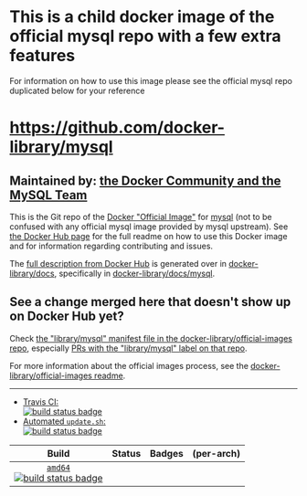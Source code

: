 
# This is a child docker image of the official mysql repo with a few extra features

For information on how to use this image please see the official mysql repo duplicated below for your reference



# https://github.com/docker-library/mysql

## Maintained by: [the Docker Community and the MySQL Team](https://github.com/docker-library/mysql)

This is the Git repo of the [Docker "Official Image"](https://docs.docker.com/docker-hub/official_repos/) for [mysql](https://hub.docker.com/_/mysql/) (not to be confused with any official mysql image provided by mysql upstream). See [the Docker Hub page](https://hub.docker.com/_/mysql/) for the full readme on how to use this Docker image and for information regarding contributing and issues.

The [full description from Docker Hub](https://hub.docker.com/_/mysql/) is generated over in [docker-library/docs](https://github.com/docker-library/docs), specifically in [docker-library/docs/mysql](https://github.com/docker-library/docs/tree/master/mysql).

## See a change merged here that doesn't show up on Docker Hub yet?

Check [the "library/mysql" manifest file in the docker-library/official-images repo](https://github.com/docker-library/official-images/blob/master/library/mysql), especially [PRs with the "library/mysql" label on that repo](https://github.com/docker-library/official-images/labels/library%2Fmysql).

For more information about the official images process, see the [docker-library/official-images readme](https://github.com/docker-library/official-images/blob/master/README.md).

---

-	[Travis CI:  
	![build status badge](https://img.shields.io/travis/docker-library/mysql/master.svg)](https://travis-ci.org/docker-library/mysql/branches)
-	[Automated `update.sh`:  
	![build status badge](https://doi-janky.infosiftr.net/job/update.sh/job/mysql/badge/icon)](https://doi-janky.infosiftr.net/job/update.sh/job/mysql)

| Build | Status | Badges | (per-arch) |
|:-:|:-:|:-:|:-:|
| [`amd64`<br />![build status badge](https://doi-janky.infosiftr.net/job/multiarch/job/amd64/job/mysql/badge/icon)](https://doi-janky.infosiftr.net/job/multiarch/job/amd64/job/mysql) |

<!-- THIS FILE IS GENERATED BY https://github.com/docker-library/docs/blob/master/generate-repo-stub-readme.sh -->
